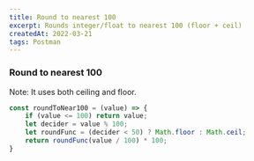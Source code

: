 ```yaml
---
title: Round to nearest 100
excerpt: Rounds integer/float to nearest 100 (floor + ceil)
createdAt: 2022-03-21
tags: Postman
---
```


### Round to nearest 100

Note: It uses both ceiling and floor.

```javascript
const roundToNear100 = (value) => {
    if (value <= 100) return value;
    let decider = value % 100;
    let roundFunc = (decider < 50) ? Math.floor : Math.ceil;
    return roundFunc(value / 100) * 100;
}
```